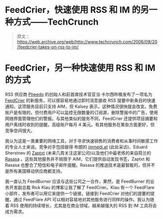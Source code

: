# FeedCrier，快速使用 RSS 和 IM 的另一种方式——TechCrunch

> 原文：<https://web.archive.org/web/http://www.techcrunch.com/2006/08/20/feedcrier-takes-on-rss-to-im/>

# FeedCrier，另一种快速使用 RSS 和 IM 的方式

RSS 供应商 [Pheedo](https://web.archive.org/web/20220818234658/http://pheedo.com/) 的创始人和前首席技术官亚当·卡尔西昨晚发布了一项名为 [FeedCrier](https://web.archive.org/web/20220818234658/http://feedcrier.com/) 的新服务，可以很容易地通过即时消息接收 RSS 提要中新条目的快速通知。这项服务目前只支持 AIM，但 Kalsey 表示，这种情况很快就会改变。免费账户是有限的，但付费用户可以监控无限数量的订阅源，删除警报中的广告，使用网络界面管理他们的警报。与其他类似的服务不同，FeedCrier 还提供项目摘要和用户离线时收到的提醒。高级账户每月 4 美元。有其他服务在某些方面更好，但竞争空间很大。

我认为这是一类重要的网络工具，对于寻求快速销售的消费者和从事时间敏感工作的专业人士来说。竞争对手包括彼得·布朗的 [immedi.at](https://web.archive.org/web/20220818234658/http://immedi.at/) (此处采访)、Eduard Sherstnev 的 [Zaptxt](https://web.archive.org/web/20220818234658/http://zaptxt.com/) (未来几周关注这家公司)以及他们中最老练的来自荷兰的 [Rasasa](https://web.archive.org/web/20220818234658/http://rasasa.com/) 。这些其他服务并不局限于 AIM，它们提供自动发现书签，Zaptxt 和 Rasasa 也整合了短信和电子邮件提醒。Rasasa 的推送技术是最智能的，但并不是所有美国移动供应商都支持。

我一直认为 FeedBurner 应该与这些公司之一合作，果然，是 FeedBurner 的业务开发副总裁 Rick Klau 的博客让我了解了 FeedCrier。Klau 有一个 FeedFlare 小部件，发布者可以用它来提供一个链接，链接到 FeedCrier 对他们的提要的提醒。通过 FeedFlare API 可以相对容易地对其他服务进行同样的操作。我认为随着 RSS 使用的持续增长，尤其是在商业领域，越来越强大的 RSS 到 IM 工具将会成为需求。
